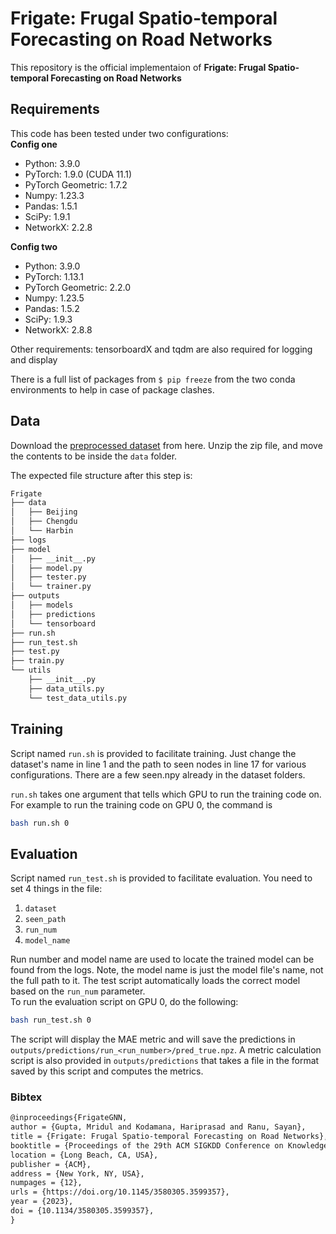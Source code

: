 # Frigate: Frugal Spatio-temporal Forecasting on Road Networks
This repository is the official implementaion of **Frigate: Frugal Spatio-temporal Forecasting on Road Networks**

## Requirements
This code has been tested under two configurations:  
**Config one**
- Python: 3.9.0
- PyTorch: 1.9.0 (CUDA 11.1)
- PyTorch Geometric: 1.7.2
- Numpy: 1.23.3
- Pandas: 1.5.1
- SciPy: 1.9.1
- NetworkX: 2.2.8

**Config two**
- Python: 3.9.0
- PyTorch: 1.13.1
- PyTorch Geometric: 2.2.0
- Numpy: 1.23.5
- Pandas: 1.5.2
- SciPy: 1.9.3
- NetworkX: 2.8.8

Other requirements: tensorboardX and tqdm are also required for logging and display

There is a full list of packages from ```$ pip freeze``` from the two conda environments to help in case of package clashes.

## Data
Download the [preprocessed dataset](https://drive.google.com/file/d/1l715iYVktwi8WFs_eOAvoVWS2pPzYiDJ/view?usp=share_link)
from here. Unzip the zip file, and move the contents to be inside the ```data``` folder.

The expected file structure after this step is:
```bash
Frigate
├── data
│   ├── Beijing
│   ├── Chengdu
│   └── Harbin
├── logs
├── model
│   ├── __init__.py
│   ├── model.py
│   ├── tester.py
│   └── trainer.py
├── outputs
│   ├── models
│   ├── predictions
│   └── tensorboard
├── run.sh
├── run_test.sh
├── test.py
├── train.py
└── utils
    ├── __init__.py
    ├── data_utils.py
    └── test_data_utils.py
```

## Training
Script named ```run.sh``` is  provided to facilitate training. Just change the dataset's name in line 1 and
the path to seen nodes in line 17 for various configurations. There are a few seen.npy already in the dataset folders.

```run.sh``` takes one argument that tells which GPU to run the training code on. For example to run the training code on GPU 0,
the command is

```bash
bash run.sh 0
```

## Evaluation
Script named ```run_test.sh``` is provided to facilitate evaluation. You need to set 4 things in the file:
1. ```dataset```
2. ```seen_path```
3. ```run_num```
4. ```model_name```

Run number and model name are used to locate the trained model can be found from the logs. Note, the model name
is just the model file's name, not the full path to it. The test script automatically loads the correct model based
on the ```run_num``` parameter.  
To run the evaluation script on GPU 0, do the following:

```bash
bash run_test.sh 0
```

The script will display the MAE metric and will save the predictions in ```outputs/predictions/run_<run_number>/pred_true.npz```.
A metric calculation script is also provided in ```outputs/predictions``` that takes a file in the format saved by this script and
computes the metrics.

### Bibtex
```tex
@inproceedings{FrigateGNN,
author = {Gupta, Mridul and Kodamana, Hariprasad and Ranu, Sayan},
title = {Frigate: Frugal Spatio-temporal Forecasting on Road Networks},
booktitle = {Proceedings of the 29th ACM SIGKDD Conference on Knowledge Discovery and Data Mining (KDD '23)},
location = {Long Beach, CA, USA},
publisher = {ACM},
address = {New York, NY, USA},
numpages = {12},
urls = {https://doi.org/10.1145/3580305.3599357},
year = {2023},
doi = {10.1134/3580305.3599357},
}
```
